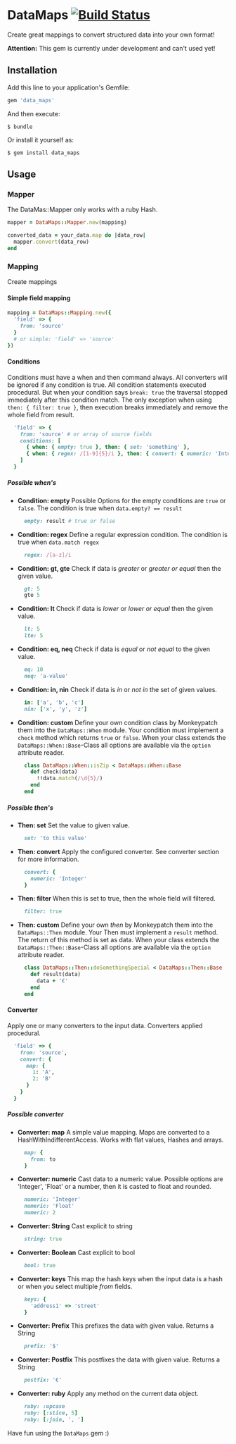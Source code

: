 DataMaps [![Build Status](https://travis-ci.org/dino115/data_maps.svg?branch=master)](https://travis-ci.org/dino115/data_maps)
=================

Create great mappings to convert structured data into your own format!

**Attention:** This gem is currently under development and can't used yet!

## Installation

Add this line to your application's Gemfile:

```ruby
gem 'data_maps'
```

And then execute:

    $ bundle

Or install it yourself as:

    $ gem install data_maps

## Usage

### Mapper
The DataMas::Mapper only works with a ruby Hash.

```ruby
mapper = DataMaps::Mapper.new(mapping)

converted_data = your_data.map do |data_row|
  mapper.convert(data_row)
end
```

### Mapping
Create mappings

#### Simple field mapping
```ruby
mapping = DataMaps::Mapping.new({
  'field' => {
    from: 'source'
  }
  # or simple: 'field' => 'source'
})
```

#### Conditions
Conditions must have a when and then command always. All converters will be ignored if any condition is true.
All condition statements executed procedural. But when your condition says `break: true` the traversal stopped immediately after this condition match.
The only exception when using `then: { filter: true }`, then execution breaks immediately and remove the whole field from result.

```ruby
  'field' => {
    from: 'source' # or array of source fields
    conditions: [
      { when: { empty: true }, then: { set: 'something' },
      { when: { regex: /[1-9]{5}/i }, then: { convert: { numeric: 'Integer' } } }
    ]
  }
```

##### Possible when's

- **Condition: empty**
  Possible Options for the empty conditions are `true` or `false`.
  The condition is true when `data.empty? == result`

  ```ruby
    empty: result # true or false
  ```
- **Condition: regex**
  Define a regular expression condition.
  The condition is true when `data.match regex`

  ```ruby
    regex: /[a-z]/i
  ```
- **Condition: gt, gte**
  Check if data is *greater* or *greater or equal* then the given value.

  ```ruby
    gt: 5
    gte 5
  ```
- **Condition: lt**
  Check if data is *lower* or *lower or equal* then the given value.

  ```ruby
    lt: 5
    lte: 5
  ```
- **Condition: eq, neq**
  Check if data is *equal* or *not equal* to the given value.

  ```ruby
    eq: 10
    neq: 'a-value'
  ```
- **Condition: in, nin**
  Check if data is *in* or *not in* the set of given values.

  ```ruby
    in: ['a', 'b', 'c']
    nin: ['x', 'y', 'z']
  ```
- **Condition: custom**
  Define your own condition class by Monkeypatch them into the `DataMaps::When` module.
  Your condition must implement a `check` method which returns `true` or `false`.
  When your class extends the `DataMaps::When::Base`-Class all options are available via the `option` attribute reader.

  ```ruby
    class DataMaps::When::isZip < DataMaps::When::Base
      def check(data)
        !!data.match(/\d{5}/)
      end
    end
  ```

##### Possible then's

- **Then: set**
  Set the value to given value.

  ```ruby
    set: 'to this value'
  ```
- **Then: convert**
  Apply the configured converter. See converter section for more information.

  ```ruby
    convert: {
      numeric: 'Integer'
    }
  ```
- **Then: filter**
  When this is set to true, then the whole field will filtered.

  ```ruby
    filter: true
  ```
- **Then: custom**
  Define your own *then* by Monkeypatch them into the `DataMaps::Then` module.
  Your Then must implement a `result` method. The return of this method is set as data.
  When your class extends the `DataMaps::Then::Base`-Class all options are available via the `option` attribute reader.

  ```ruby
    class DataMaps::Then::doSomethingSpecial < DataMaps::Then::Base
      def result(data)
        data + '€'
      end
    end
  ```

#### Converter
Apply one or many converters to the input data. Converters applied procedural.

```ruby
  'field' => {
    from: 'source',
    convert: {
      map: {
        1: 'A',
        2: 'B'
      }
    }
  }
```

##### Possible converter

- **Converter: map**
  A simple value mapping. Maps are converted to a HashWithIndifferentAccess.
  Works with flat values, Hashes and arrays.

  ```ruby
    map: {
      from: to
    }
  ```
- **Converter: numeric**
  Cast data to a numeric value. Possible options are 'Integer', 'Float' or a number, then it is casted to float and rounded.

  ```ruby
    numeric: 'Integer'
    numeric: 'Float'
    numeric: 2
  ```
- **Converter: String**
  Cast explicit to string

  ```ruby
    string: true
  ```
- **Converter: Boolean**
  Cast explicit to bool

  ```ruby
    bool: true
  ```
- **Converter: keys**
  This map the hash keys when the input data is a hash or when you select multiple *from* fields.

  ```ruby
    keys: {
      'address1' => 'street'
    }
  ```
- **Converter: Prefix**
  This prefixes the data with given value. Returns a String

  ```ruby
    prefix: '$'
  ```
- **Converter: Postfix**
  This postfixes the data with given value. Returns a String

  ```ruby
    postfix: '€'
  ```
- **Converter: ruby**
  Apply any method on the current data object.

  ```ruby
    ruby: :upcase
    ruby: [:slice, 5]
    ruby: [:join, ', ']
  ```

Have fun using the `DataMaps` gem :)
